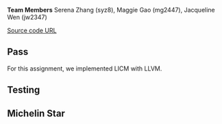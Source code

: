 **Team Members**
Serena Zhang (syz8), Maggie Gao (mg2447), Jacqueline Wen (jw2347)

[Source code URL](https://github.com/Jacqueline-Wen/cs6120-AdvCompilers-Tasks/tree/main/Task8-LICM)

## Pass
For this assignment, we implemented LICM with LLVM. 

## Testing

## Michelin Star
